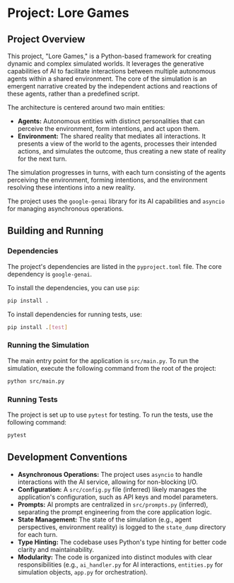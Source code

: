 # Project: Lore Games

## Project Overview

This project, "Lore Games," is a Python-based framework for creating dynamic and complex simulated worlds. It leverages the generative capabilities of AI to facilitate interactions between multiple autonomous agents within a shared environment. The core of the simulation is an emergent narrative created by the independent actions and reactions of these agents, rather than a predefined script.

The architecture is centered around two main entities:

*   **Agents:** Autonomous entities with distinct personalities that can perceive the environment, form intentions, and act upon them.
*   **Environment:** The shared reality that mediates all interactions. It presents a view of the world to the agents, processes their intended actions, and simulates the outcome, thus creating a new state of reality for the next turn.

The simulation progresses in turns, with each turn consisting of the agents perceiving the environment, forming intentions, and the environment resolving these intentions into a new reality.

The project uses the `google-genai` library for its AI capabilities and `asyncio` for managing asynchronous operations.

## Building and Running

### Dependencies

The project's dependencies are listed in the `pyproject.toml` file. The core dependency is `google-genai`.

To install the dependencies, you can use `pip`:

```bash
pip install .
```

To install dependencies for running tests, use:

```bash
pip install .[test]
```

### Running the Simulation

The main entry point for the application is `src/main.py`. To run the simulation, execute the following command from the root of the project:

```bash
python src/main.py
```

### Running Tests

The project is set up to use `pytest` for testing. To run the tests, use the following command:

```bash
pytest
```

## Development Conventions

*   **Asynchronous Operations:** The project uses `asyncio` to handle interactions with the AI service, allowing for non-blocking I/O.
*   **Configuration:** A `src/config.py` file (inferred) likely manages the application's configuration, such as API keys and model parameters.
*   **Prompts:** AI prompts are centralized in `src/prompts.py` (inferred), separating the prompt engineering from the core application logic.
*   **State Management:** The state of the simulation (e.g., agent perspectives, environment reality) is logged to the `state_dump` directory for each turn.
*   **Type Hinting:** The codebase uses Python's type hinting for better code clarity and maintainability.
*   **Modularity:** The code is organized into distinct modules with clear responsibilities (e.g., `ai_handler.py` for AI interactions, `entities.py` for simulation objects, `app.py` for orchestration).
